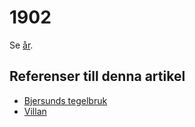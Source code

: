 # 1902

Se [år](år.md).

## Referenser till denna artikel

* [Bjersunds tegelbruk](Bjersunds%20tegelbruk.md)
* [Villan](Villan.md)
